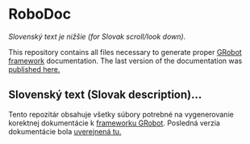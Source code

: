 # RoboDoc

*Slovenský text je nižšie (for Slovak scroll/look down).*

This repository contains all files necessary to generate proper [GRobot framework](https://github.com/raubirius/GRobot) documentation. The last version of the documentation was [published here.](https://pdf.truni.sk/horvath/GRobot/)

## Slovenský text (Slovak description)…

Tento repozitár obsahuje všetky súbory potrebné na vygenerovanie korektnej dokumentácie k&nbsp;[frameworku GRobot](https://github.com/raubirius/GRobot). Posledná verzia dokumentácie bola [uverejnená tu.](https://pdf.truni.sk/horvath/GRobot/)
